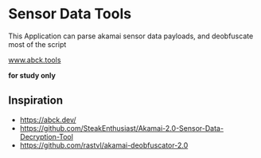 # Sensor Data Tools
This Application can parse akamai sensor data payloads, and deobfuscate most of the script

www.abck.tools

**for study only**

## Inspiration

- https://abck.dev/
- https://github.com/SteakEnthusiast/Akamai-2.0-Sensor-Data-Decryption-Tool
- https://github.com/rastvl/akamai-deobfuscator-2.0
